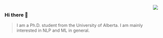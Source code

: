 <img align="right" src="https://github-readme-stats.vercel.app/api?username=chenyangh&show_icons=true&icon_color=805AD5&text_color=718096&bg_color=ffffff&hide_title=true" />

### Hi there 👋

> I am a Ph.D. student from the University of Alberta. I am mainly interested in NLP and ML in general.

<!--
**chenyangh/chenyangh** is a ✨ _special_ ✨ repository because its `README.md` (this file) appears on your GitHub profile.

Here are some ideas to get you started:

- 🔭 I’m currently working on ...
- 🌱 I’m currently learning ...
- 👯 I’m looking to collaborate on ...
- 🤔 I’m looking for help with ...
- 💬 Ask me about ...
- 📫 How to reach me: ...
- 😄 Pronouns: ...
- ⚡ Fun fact: ...
-->
